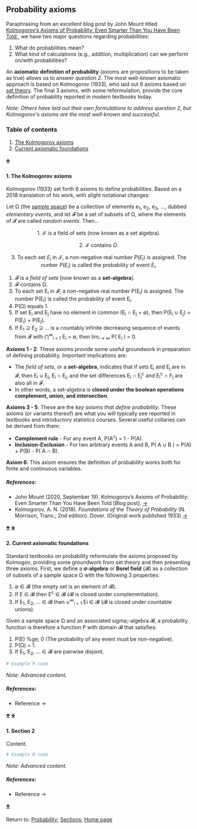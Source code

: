 <script src="https://cdn.mathjax.org/mathjax/latest/MathJax.js?config=TeX-AMS-MML_HTMLorMML" type="text/javascript"></script>
## Probability axioms

Paraphrasing from an excellent blog post by John Mount titled [Kolmogorov’s Axioms of Probability: Even Smarter Than You Have Been Told ](https://win-vector.com/2020/09/19/kolmogorovs-axioms-of-probability-even-smarter-than-you-have-been-told), we have two major questions regarding probabilities:

1. What do probabilities mean?
2. What kind of calculations (e.g., addition, multiplication) can we perform on/with probabilities?

An **axiomatic definition of probability** (axioms are propositions to be taken as true) allows us to answer *question 2*. The most well-known axiomatic approach is based on Kolmogorov (1933), who laid out 6 axioms based on [set theory](C01_P001_Set_theory.md). The final 3 axioms, with some reformulation, provide the core definition of probability reported in modern textbooks today.

*Note: Others have laid out their own formulations to address question 2, but Kolmogorov's axioms are the most well-known and successful.*

<a name="TOC"></a>
### Table of contents
1. <a href="#S01">The Kolmogorov axioms</a>
2. <a href="#S02">Current axiomatic foundations</a>

<a href="#END">&#129147;</a>

<a name="S01"></a>
#### 1. The Kolmogorov axioms

Kolmogorov (1933) set forth 6 axioms to define probabilities. Based on a 2018 translation of his work, with slight notational changes:

Let &Omega; (the <a href="https://rettopnivek.github.io/Tutorials_for_statistics/docs/C01_P001_Set_theory.html#S01">sample space</a>) be a collection of elements e<sub>1</sub>, e<sub>2</sub>, e<sub>3</sub>, ..., dubbed *elementary events*, and let &#120021; be a set of subsets of &Omega;, where the elements of &#120021; are called *random events*. Then...

$$
\text{1.  } \mathcal{F} \text{ is a field of sets (now known as a set algebra)}.
$$

$$
\text{2.  } \mathcal{F} \text{ contains } \Omega.
$$

$$
\text{3.  To each set } E_{i} \text{ in } \mathcal{F} \text{, a non-negative real number } P(E_{i}) \text{ is assigned. The nunber } P(E_{i}) \text{ is called the probability of event } E_{i}.
$$


1. &#120021; is a *field of sets* \[now known as a **set-algebra**\].
2. &#120021; contains &Omega;.
3. To each set E<sub>i</sub> in &#120021;, a non-negative real number P(E<sub>i</sub>) is assigned. The number P(E<sub>i</sub>) is called the probability of event E<sub>i</sub>.
4. P(&Omega;) equals 1.
5. If set E<sub>i</sub> and E<sub>j</sub> have no element in common (E<sub>i</sub> &cap; E<sub>j</sub> = &empty;), then P(E<sub>i</sub> &cup; E<sub>j</sub>) = P(E<sub>i</sub>) + P(E<sub>j</sub>).
6. If E<sub>1</sub> &#8839; E<sub>2</sub> &#8839; ... is a countably infinite decreasing sequence of events from &#120021; with &#8898;<sup>&#8734;</sup><sub>i = 1</sub> E<sub>i</sub> = &#8709;, then lim<sub>i &#8594; &#8734;</sub> P( E<sub>i</sub> ) = 0.

**Axioms 1 - 2**: These axioms provide some useful groundwork in preparation of defining probability. Important implications are:

- The *field of sets*, or a **set-algebra**, indicates that if sets E<sub>i</sub> and E<sub>j</sub> are in &#120021;, then E<sub>i</sub> &cup; E<sub>j</sub>, E<sub>i</sub> &cap; E<sub>j</sub>, and the set differences E<sub>i</sub> &cap; E<sub>j</sub><sup>c</sup> and E<sub>i</sub><sup>c</sup> &cap; F<sub>j</sub> are also all in &#120021;.
- In other words, a set-algebra is **closed under the boolean operations complement, union, and intersection**.

**Axioms 3 - 5**: These are the *key axioms that define probability*. These axioms (or variants thereof) are what you will typically see reported in textbooks and introductory statistics courses. Several useful collaries can be derived from them:

- **Complement rule** - For any event A, P(A<sup>c</sup>) = 1 - P(A).
- **Inclusion-Exclusion** - For two arbitrary events A and B, P( A &cup; B ) = P(A) + P(B) - P( A &cap; B).

**Axiom 6**: This axiom ensures the definition of probability works both for finite and continuous variables.

##### References:

* John Mount (2020, September 19). Kolmogorov’s Axioms of Probability: Even Smarter Than You Have Been Told [Blog post]. [&rarr;](https://win-vector.com/2020/09/19/kolmogorovs-axioms-of-probability-even-smarter-than-you-have-been-told)
* Kolmogorov, A. N. (2018). *Foundations of the Theory of Probability* (N. Morrison, Trans.; 2nd edition). Dover. (Original work published 1933).[&rarr;](https://store.doverpublications.com/0486821595.html)

<a href="#TOC">&#129145;</a> <a href="#END">&#129147;</a>

<a name="S02"></a>
#### 2. Current axiomatic foundations

Standard textbooks on probability reformulate the axioms proposed by Kolmogov, providing some groundwork from set theory and then presenting three axioms. First, we define a **&sigma;-algebra** or **Borel field** (&#120017;) as a collection of subsets of a sample space &Omega; with the following 3 properties:
 
1. &empty; &#8712; &#120017; (the empty set is an element of &#120017;).
2. If E &#8712; &#120017; then E<sup>c</sup> &#8712; &#120017; (&#120017; is closed under complementation).
3. If E<sub>1</sub>, E<sub>2</sub>, ... &#8712; &#120017; then &cup;<sup>&#8734;</sup><sub>i = 1</sub> E<su>i</sub> &#8712; &#120017; (&#120017; is closed under countable unions).

Given a sample space &Omega; and an associated sigma;-algebra &#120017;, a probability function is therefore a function P with domain &#120017; that satisfies:

1. P(E) %ge; 0 (The probability of any event must be non-negative).
2. P(&Omega;) = 1.
3. If E<sub>1</sub>, E<sub>2</sub>, ... &#8712; &#120017; are pairwise disjoint.

```R
# Example R code
```

*Note: Advanced content.*

##### References:

* Reference &rarr;

<a href="#TOC">&#129145;</a> <a href="#END">&#129147;</a>

<a name="S02"></a>
#### 1. Section 2

Content.

```R
# Example R code
```

*Note: Advanced content.*

##### References:

* Reference &rarr;

<a href="#TOC">&#129145;</a>

<a name="END"></a>
Return to:
[Probability](C01_P000_Probability.md);
[Sections](C00_P002_Chapters.md);
[Home page](https://rettopnivek.github.io/Tutorials_for_statistics/)
